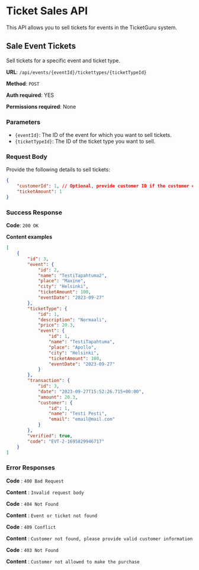 # Ticket Sales API

This API allows you to sell tickets for events in the TicketGuru system.

## Sale Event Tickets

Sell tickets for a specific event and ticket type.

**URL**: `/api/events/{eventId}/tickettypes/{ticketTypeId}`

**Method**: `POST`

**Auth required**: YES

**Permissions required**: None

### Parameters

- `{eventId}`: The ID of the event for which you want to sell tickets.
- `{ticketTypeId}`: The ID of the ticket type you want to sell.

### Request Body

Provide the following details to sell tickets:

```json
{
    "customerId": 1, // Optional, provide customer ID if the customer exists
    "ticketAmount": 1
}
```

### Success Response

**Code**: `200 OK`

**Content examples**

```json
[
    {
        "id": 3,
        "event": {
            "id": 2,
            "name": "TestiTapahtuma2",
            "place": "Maxine",
            "city": "Helsinki",
            "ticketAmount": 100,
            "eventDate": "2023-09-27"
        },
        "ticketType": {
            "id": 1,
            "description": "Normaali",
            "price": 20.3,
            "event": {
                "id": 1,
                "name": "TestiTapahtuma",
                "place": "Apollo",
                "city": "Helsinki",
                "ticketAmount": 100,
                "eventDate": "2023-09-27"
            }
        },
        "transaction": {
            "id": 3,
            "date": "2023-09-27T15:52:26.715+00:00",
            "amount": 20.3,
            "customer": {
                "id": 1,
                "name": "Testi Pesti",
                "email": "email@mail.com"
            }
        },
        "verified": true,
        "code": "EVT-2-1695829946717"
    }
]
```

### Error Responses

**Code** : `400 Bad Request`

**Content** : `Invalid request body`

**Code** : `404 Not Found`

**Content** : `Event or ticket not found`

**Code** : `409 Conflict`

**Content** : `Customer not found, please provide valid customer information`

**Code** : `403 Not Found`

**Content** : `Customer not allowed to make the purchase`


